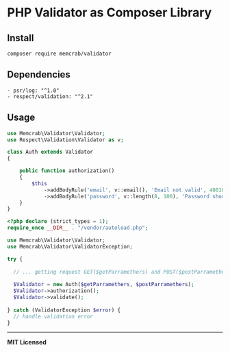 PHP Validator as Composer Library
==========================

Install
--------
```composer require memcrab/validator```

Dependencies
--------
```
- psr/log: "^1.0"
- respect/validation: "^2.1"
```

Usage
--------
```php
use Memcrab\Validator\Validator;
use Respect\Validation\Validator as v;

class Auth extends Validator
{

    public function authorization()
    {
        $this
            ->addBodyRule('email', v::email(), 'Email not valid', 400101)
            ->addBodyRule('password', v::length(8, 100), 'Password should be more than 8 symbols', 400102);
    }
}
```
```php
<?php declare (strict_types = 1);
require_once __DIR__ . "/vendor/autoload.php";

use Memcrab\Validator\Validator;
use Memcrab\Validator\ValidatorException;

try {
  
  // ... getting request GET($getParramethers) and POST($postParramethers)  ...
  
  $Validator = new Auth($getParramethers, $postParramethers);
  $Validator->authorization();
  $Validator->validate();
  
} catch (ValidatorException $error) {
  // handle validation error
}

```

---
**MIT Licensed**
